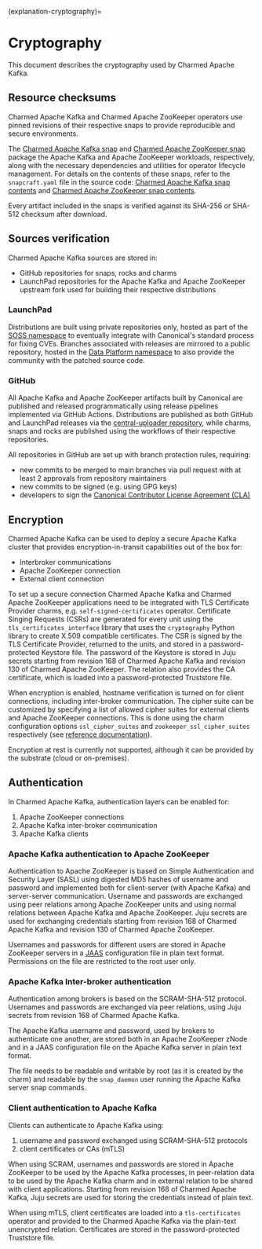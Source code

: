 (explanation-cryptography)=
# Cryptography

This document describes the cryptography used by Charmed Apache Kafka.

## Resource checksums

Charmed Apache Kafka and Charmed Apache ZooKeeper operators use pinned revisions of their respective snaps to provide reproducible and secure environments.

The [Charmed Apache Kafka snap](https://snapstore.io/charmed-kafka) and [Charmed Apache ZooKeeper snap](https://snapstore.io/charmed-zookeeper) package the Apache Kafka and Apache ZooKeeper workloads, respectively, along with the necessary dependencies and utilities for operator lifecycle management.
For details on the contents of these snaps, refer to the `snapcraft.yaml` file in the source code: [Charmed Apache Kafka snap contents](https://github.com/canonical/charmed-kafka-snap/blob/3/edge/snap/snapcraft.yaml) and [Charmed Apache ZooKeeper snap contents](https://github.com/canonical/charmed-zookeeper-snap/blob/3/edge/snap/snapcraft.yaml).

Every artifact included in the snaps is verified against its SHA-256 or SHA-512 checksum after download.

## Sources verification

Charmed Apache Kafka sources are stored in:

* GitHub repositories for snaps, rocks and charms
* LaunchPad repositories for the Apache Kafka and Apache ZooKeeper upstream fork used for building their respective distributions

### LaunchPad

Distributions are built using private repositories only, hosted as part of the [SOSS namespace](https://launchpad.net/soss) to eventually
integrate with Canonical's standard process for fixing CVEs. 
Branches associated with releases are mirrored to a public repository, hosted in the [Data Platform namespace](https://launchpad.net/~data-platform) 
to also provide the community with the patched source code. 

### GitHub

All Apache Kafka and Apache ZooKeeper artifacts built by Canonical are published and released 
programmatically using release pipelines implemented via GitHub Actions. 
Distributions are published as both GitHub and LaunchPad releases via the [central-uploader repository](https://github.com/canonical/central-uploader), while 
charms, snaps and rocks are published using the workflows of their respective repositories. 

All repositories in GitHub are set up with branch protection rules, requiring:

* new commits to be merged to main branches via pull request with at least 2 approvals from repository maintainers
* new commits to be signed (e.g. using GPG keys)
* developers to sign the [Canonical Contributor License Agreement (CLA)](https://ubuntu.com/legal/contributors)

## Encryption

Charmed Apache Kafka can be used to deploy a secure Apache Kafka cluster that provides encryption-in-transit capabilities out of the box 
for:

* Interbroker communications
* Apache ZooKeeper connection
* External client connection 

To set up a secure connection Charmed Apache Kafka and Charmed Apache ZooKeeper applications need to be integrated with TLS Certificate Provider charms, e.g. 
`self-signed-certificates` operator. Certificate Singing Requests (CSRs) are generated for every unit using the `tls_certificates_interface` library that uses the `cryptography` 
Python library to create X.509 compatible certificates. The CSR is signed by the TLS Certificate Provider, returned to the units, and 
stored in a password-protected Keystore file. The password of the Keystore is stored in Juju secrets starting from revision 168 of Charmed Apache Kafka 
and revision 130 of Charmed Apache ZooKeeper. The relation also provides the CA certificate, which is loaded into a password-protected Truststore file.

When encryption is enabled, hostname verification is turned on for client connections, including inter-broker communication. The cipher suite can 
be customized by specifying a list of allowed cipher suites for external clients and Apache ZooKeeper connections. This is done using the charm configuration options
`ssl_cipher_suites`  and `zookeeper_ssl_cipher_suites` respectively (see [reference documentation](https://charmhub.io/kafka/configurations)). 

Encryption at rest is currently not supported, although it can be provided by the substrate (cloud or on-premises).

## Authentication

In Charmed Apache Kafka, authentication layers can be enabled for:

1. Apache ZooKeeper connections
2. Apache Kafka inter-broker communication 
3. Apache Kafka clients

### Apache Kafka authentication to Apache ZooKeeper

Authentication to Apache ZooKeeper is based on Simple Authentication and Security Layer (SASL) using digested MD5 hashes of
username and password and implemented both for client-server (with Apache Kafka) and server-server communication.
Username and passwords are exchanged using peer relations among Apache ZooKeeper units and using normal relations between Apache Kafka and Apache ZooKeeper.
Juju secrets are used for exchanging credentials starting from revision 168 of Charmed Apache Kafka and revision 130 of Charmed Apache ZooKeeper.

Usernames and passwords for different users are stored in Apache ZooKeeper servers in a [JAAS](https://docs.oracle.com/en/java/javase/11/security/java-authentication-and-authorization-service-jaas-reference-guide.html) configuration file in plain text format. 
Permissions on the file are restricted to the root user only. 

### Apache Kafka Inter-broker authentication

Authentication among brokers is based on the SCRAM-SHA-512 protocol. Usernames and passwords are exchanged via peer relations, using Juju secrets from revision 168 of Charmed Apache Kafka.

The Apache Kafka username and password, used by brokers to authenticate one another, are stored both in an Apache ZooKeeper zNode and in a JAAS configuration file on the Apache Kafka server in plain text format. 

The file needs to be readable and writable by root (as it is created by the charm) and readable by the `snap_daemon` user running the Apache Kafka server snap commands.

### Client authentication to Apache Kafka

Clients can authenticate to Apache Kafka using:

1. username and password exchanged using SCRAM-SHA-512 protocols 
2. client certificates or CAs (mTLS)

When using SCRAM, usernames and passwords are stored in Apache ZooKeeper to be used by the Apache Kafka processes, in peer-relation data to be used by the Apache Kafka charm and in external relation to be shared with client applications. 
Starting from revision 168 of Charmed Apache Kafka, Juju secrets are used for storing the credentials instead of plain text.

When using mTLS, client certificates are loaded into a `tls-certificates` operator and provided to the Charmed Apache Kafka via the plain-text unencrypted 
relation. Certificates are stored in the password-protected Truststore file.

